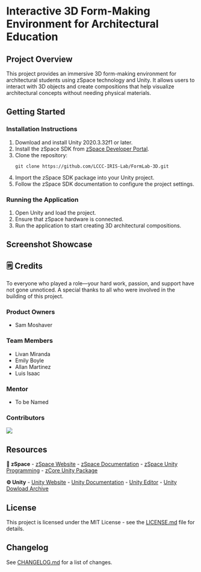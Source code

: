 # Interactive 3D Form-Making Environment for Architectural Education

## Project Overview
This project provides an immersive 3D form-making environment for architectural students using zSpace technology and Unity. It allows users to interact with 3D objects and create compositions that help visualize architectural concepts without needing physical materials.

## Getting Started

### Installation Instructions
1. Download and install Unity 2020.3.32f1 or later.
2. Install the zSpace SDK from [zSpace Developer Portal](https://developer.zspace.com/).
3. Clone the repository:  
    ```
    git clone https://github.com/LCCC-IRIS-Lab/FormLab-3D.git
    ```
4. Import the zSpace SDK package into your Unity project.
5. Follow the zSpace SDK documentation to configure the project settings.

### Running the Application
1. Open Unity and load the project.
2. Ensure that zSpace hardware is connected.
3. Run the application to start creating 3D architectural compositions.

## Screenshot Showcase

## 🗒️ Credits
To everyone who played a role—your hard work, passion, and support have not gone unnoticed. A special thanks to all who were involved in the building of this project.
### Product Owners
- Sam Moshaver

### Team Members
- Livan Miranda
- Emily Boyle
- Allan Martinez
- Luis Isaac

<!--- TODO: Find out if there is a mentor --->
### Mentor
- To be Named


<!-- TODO: Add Contributors --->
### Contributors
<a href = "https://github.com/LCCC-IRIS-Lab/FormLab-3D/graphs/contributors">
   <img src = "https://contrib.rocks/image?repo=LCCC-IRIS-Lab/FormLab-3D"/>
 </a>

## Resources 

**🧊 zSpace**
    - [zSpace Website](https://zspace.com/)
    - [zSpace Documentation](https://developer.zspace.com/docs/)
    - [zSpace Unity Programming](https://zspace.com/edu/unityprogramming)
    - [zCore Unity Package](https://developer.zspace.com/downloads)

**⚙️ Unity**
    - [Unity Website](https://unity.com/)
    - [Unity Documentation](https://docs.unity.com/)
    - [Unity Editor](https://unity.com/download)
    - [Unity Dowload Archive](https://unity.com/releases/editor/archive)

## License
This project is licensed under the MIT License - see the [LICENSE.md](LICENSE.md) file for details.

## Changelog
See [CHANGELOG.md](CHANGELOG.md) for a list of changes.
